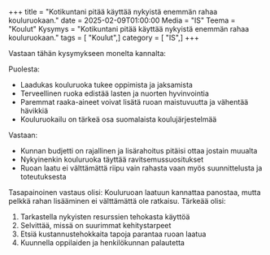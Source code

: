 +++
title = "Kotikuntani pitää käyttää nykyistä enemmän rahaa kouluruokaan."
date = 2025-02-09T01:00:00
Media = "IS"
Teema = "Koulut"
Kysymys = "Kotikuntani pitää käyttää nykyistä enemmän rahaa kouluruokaan."
tags = [ "Koulut",]
category = [ "IS",]
+++

Vastaan tähän kysymykseen monelta kannalta:

Puolesta:
- Laadukas kouluruoka tukee oppimista ja jaksamista
- Terveellinen ruoka edistää lasten ja nuorten hyvinvointia
- Paremmat raaka-aineet voivat lisätä ruoan maistuvuutta ja vähentää hävikkiä
- Kouluruokailu on tärkeä osa suomalaista koulujärjestelmää

Vastaan:
- Kunnan budjetti on rajallinen ja lisärahoitus pitäisi ottaa jostain muualta
- Nykyinenkin kouluruoka täyttää ravitsemussuositukset
- Ruoan laatu ei välttämättä riipu vain rahasta vaan myös suunnittelusta ja toteutuksesta

Tasapainoinen vastaus olisi:
Kouluruoan laatuun kannattaa panostaa, mutta pelkkä rahan lisääminen ei välttämättä ole ratkaisu. Tärkeää olisi:
1. Tarkastella nykyisten resurssien tehokasta käyttöä
2. Selvittää, missä on suurimmat kehitystarpeet
3. Etsiä kustannustehokkaita tapoja parantaa ruoan laatua
4. Kuunnella oppilaiden ja henkilökunnan palautetta